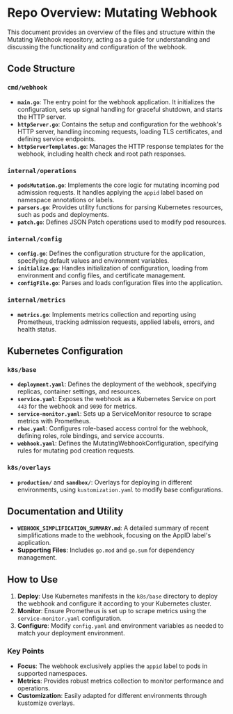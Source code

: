 # Repo Overview: Mutating Webhook

This document provides an overview of the files and structure within the Mutating Webhook repository, acting as a guide for understanding and discussing the functionality and configuration of the webhook.

## Code Structure

### `cmd/webhook`
- **`main.go`**: The entry point for the webhook application. It initializes the configuration, sets up signal handling for graceful shutdown, and starts the HTTP server.
- **`httpServer.go`**: Contains the setup and configuration for the webhook's HTTP server, handling incoming requests, loading TLS certificates, and defining service endpoints.
- **`httpServerTemplates.go`**: Manages the HTTP response templates for the webhook, including health check and root path responses.

### `internal/operations`
- **`podsMutation.go`**: Implements the core logic for mutating incoming pod admission requests. It handles applying the `appid` label based on namespace annotations or labels.
- **`parsers.go`**: Provides utility functions for parsing Kubernetes resources, such as pods and deployments.
- **`patch.go`**: Defines JSON Patch operations used to modify pod resources.

### `internal/config`
- **`config.go`**: Defines the configuration structure for the application, specifying default values and environment variables.
- **`initialize.go`**: Handles initialization of configuration, loading from environment and config files, and certificate management.
- **`configFile.go`**: Parses and loads configuration files into the application.

### `internal/metrics`
- **`metrics.go`**: Implements metrics collection and reporting using Prometheus, tracking admission requests, applied labels, errors, and health status.

## Kubernetes Configuration

### `k8s/base`
- **`deployment.yaml`**: Defines the deployment of the webhook, specifying replicas, container settings, and resources.
- **`service.yaml`**: Exposes the webhook as a Kubernetes Service on port `443` for the webhook and `9090` for metrics.
- **`service-monitor.yaml`**: Sets up a ServiceMonitor resource to scrape metrics with Prometheus.
- **`rbac.yaml`**: Configures role-based access control for the webhook, defining roles, role bindings, and service accounts.
- **`webhook.yaml`**: Defines the MutatingWebhookConfiguration, specifying rules for mutating pod creation requests.

### `k8s/overlays`
- **`production/`** and **`sandbox/`**: Overlays for deploying in different environments, using `kustomization.yaml` to modify base configurations.

## Documentation and Utility

- **`WEBHOOK_SIMPLIFICATION_SUMMARY.md`**: A detailed summary of recent simplifications made to the webhook, focusing on the AppID label's application.
- **Supporting Files**: Includes `go.mod` and `go.sum` for dependency management.


## How to Use
1. **Deploy**: Use Kubernetes manifests in the `k8s/base` directory to deploy the webhook and configure it according to your Kubernetes cluster.
2. **Monitor**: Ensure Prometheus is set up to scrape metrics using the `service-monitor.yaml` configuration.
3. **Configure**: Modify `config.yaml` and environment variables as needed to match your deployment environment.

### Key Points
- **Focus**: The webhook exclusively applies the `appid` label to pods in supported namespaces.
- **Metrics**: Provides robust metrics collection to monitor performance and operations.
- **Customization**: Easily adapted for different environments through kustomize overlays.
